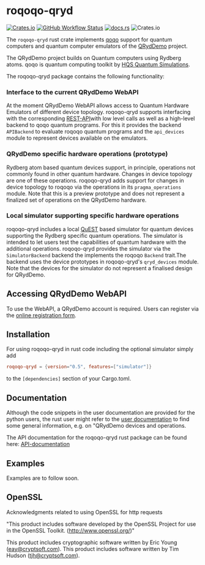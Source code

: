 # roqoqo-qryd
[![Crates.io](https://img.shields.io/crates/v/roqoqo-qryd)](https://crates.io/crates/roqoqo-qryd)
[![GitHub Workflow Status](https://github.com/HQSquantumsimulations/qoqo_qryd/workflows/ci_tests_main/badge.svg)](https://github.com/HQSquantumsimulations/qoqo/actions)
[![docs.rs](https://img.shields.io/docsrs/roqoqo-qryd)](https://docs.rs/roqoqo-qryd/)
![Crates.io](https://img.shields.io/crates/l/roqoqo-qryd)

The `roqoqo-qryd` rust crate implements [qoqo](https://github.com/HQSquantumsimulations/qoqo) support for quantum computers and quantum computer emulators of the [QRydDemo](https://thequantumlaend.de/qryddemo/) project.

The QRydDemo project builds on Quantum computers using Rydberg atoms.
qoqo is quantum computing toolkit by [HQS Quantum Simulations](https://quantumsimulations.de).

The roqoqo-qryd package contains the following functionality:

### Interface to the current QRydDemo WebAPI

At the moment QRydDemo WebAPI allows access to Quantum Hardware Emulators of different device topology. roqoqo-qryd supports interfacing with the corresponding [REST-API](https://api.qryddemo.itp3.uni-stuttgart.de/docs)with low level calls as well as a high-level backend to qoqo quantum programs. For this it provides the backend `APIBackend` to evaluate roqoqo quantum programs and the `api_devices` module to represent devices available on the emulators.

### QRydDemo specific hardware operations (prototype)

Rydberg atom based quantum devices support, in principle, operations not commonly found in other quantum hardware. Changes in device topology are one of these operations. roqoqo-qryd adds support for changes in device topology to roqoqo via the operations in its `pragma_operations` module.
Note that this is a preview prototype and does not represent a finalized set of operations on the QRydDemo hardware.

### Local simulator supporting specific hardware operations

roqoqo-qryd includes a local [QuEST](https://github.com/QuEST-Kit/QuEST) based simulator for quantum devices supporting the Rydberg specific quantum operations. The simulator is intended to let users test the capabilities of quantum hardware with the additional operations.
roqoqo-qryd provides the simulator via the `SimulatorBackend` backend the implements the roqoqo `Backend` trait.The backend uses the device prototypes in roqoqo-qryd's `qryd_devices` module.
Note that the devices for the simulator do not represent a finalised design for QRydDemo.

## Accessing QRydDemo WebAPI

To use the WebAPI, a QRydDemo account is required. Users can register via the [online registration form](https://thequantumlaend.de/get-access/).
## Installation

For using roqoqo-qryd in rust code including the optional simulator simply add

```toml
roqoqo-qryd = {version="0.5", features=["simulator"]}
```

to the `[dependencies]` section of your Cargo.toml.

## Documentation

Although the code snippets in the user documentation are provided for the python users, the rust user might refer to the [user documentation](https://github.com/HQSquantumsimulations/qoqo_qryd/tree/main/userdoc) to find some general information, e.g. on "QRydDemo devices and operations.

The API documentation for the roqoqo-qryd rust package can be found here: [API-documentation](https://docs.rs/roqoqo-qryd/)

## Examples

Examples are to follow soon.

## OpenSSL

Acknowledgments related to using OpenSSL for http requests

"This product includes software developed by the OpenSSL Project
for use in the OpenSSL Toolkit. (http://www.openssl.org/)"

This product includes cryptographic software written by Eric Young
(eay@cryptsoft.com). This product includes software written by Tim
Hudson (tjh@cryptsoft.com).